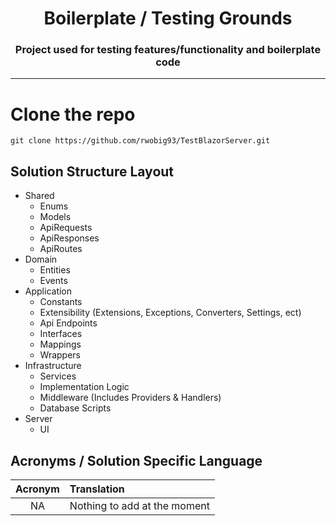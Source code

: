 <h1 align="center"> Boilerplate / Testing Grounds </h1>
<h3 align="center"> Project used for testing features/functionality and boilerplate code </h3>

<hr/>

# Clone the repo

```shell
git clone https://github.com/rwobig93/TestBlazorServer.git
```

## Solution Structure Layout

- Shared
    - Enums
    - Models
    - ApiRequests
    - ApiResponses
    - ApiRoutes
- Domain
    - Entities
    - Events
- Application
    - Constants
    - Extensibility (Extensions, Exceptions, Converters, Settings, ect)
    - Api Endpoints
    - Interfaces
    - Mappings
    - Wrappers
- Infrastructure
    - Services
    - Implementation Logic
    - Middleware (Includes Providers & Handlers)
    - Database Scripts
- Server
    - UI

## Acronyms / Solution Specific Language

| Acronym | Translation                  |
|:-------:|:-----------------------------|
|   NA    | Nothing to add at the moment |